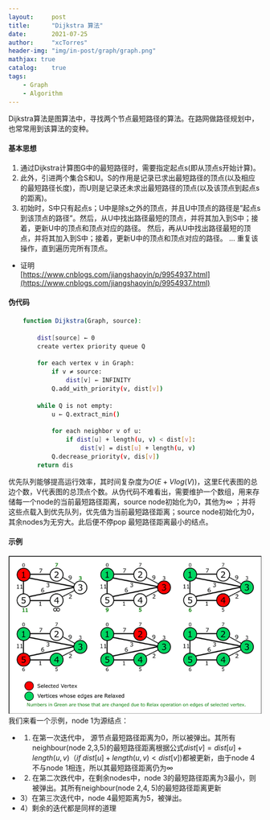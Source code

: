 ```yaml
---
layout:     post
title:      "Dijkstra 算法"
date:       2021-07-25
author:     "xcTorres"
header-img: "img/in-post/graph/graph.png"
mathjax: true
catalog:    true
tags:
    - Graph
    - Algorithm
---
```


Dijkstra算法是图算法中，寻找两个节点最短路径的算法。在路网做路径规划中，也常常用到该算法的变种。  

#### 基本思想  
1. 通过Dijkstra计算图G中的最短路径时，需要指定起点s(即从顶点s开始计算)。  
2. 此外，引进两个集合S和U。S的作用是记录已求出最短路径的顶点(以及相应的最短路径长度)，而U则是记录还未求出最短路径的顶点(以及该顶点到起点s的距离)。  
3. 初始时，S中只有起点s；U中是除s之外的顶点，并且U中顶点的路径是”起点s到该顶点的路径”。然后，从U中找出路径最短的顶点，并将其加入到S中；接着，更新U中的顶点和顶点对应的路径。 然后，再从U中找出路径最短的顶点，并将其加入到S中；接着，更新U中的顶点和顶点对应的路径。 … 重复该操作，直到遍历完所有顶点。

- 证明  
[https://www.cnblogs.com/jiangshaoyin/p/9954937.html](https://www.cnblogs.com/jiangshaoyin/p/9954937.html)

#### 伪代码
```bash
    function Dijkstra(Graph, source): 

        dist[source] ← 0
        create vertex priority queue Q 

        for each vertex v in Graph:
            if v ≠ source:
                dist[v] ← INFINITY 
            Q.add_with_priority(v, dist[v])

        while Q is not empty: 
            u ← Q.extract_min() 

            for each neighbor v of u:
                if dist[u] + length(u, v) < dist[v]:
                    dist[v] = dist[u] + length(u, v)
            Q.decrease_priority(v, dis[v])
        return dis
```
优先队列能够提高运行效率，其时间复杂度为$O(E + Vlog(V))$，这里E代表图的总边个数，V代表图的总顶点个数。从伪代码不难看出，需要维护一个数组，用来存储每一个node的当前最短路径距离，source node初始化为0，其他为$\infty$ ；并将这些点载入到优先队列，优先值为当前最短路径距离；source node初始化为0，其余nodes为无穷大。此后便不停pop 最短路径距离最小的结点。 

#### 示例
![Demo](/img/in-post/Dijkstra/demo.png)
我们来看一个示例，node 1为源结点：
- 1) 在第一次迭代中， 源节点最短路径距离为0，所以被弹出。其所有neighbour(node 2,3,5)的最短路径距离根据公式$dist[v] = dist[u] + length(u, v) （if\;dist[u] + length(u, v) < dist[v])$都被更新，由于node 4不与node 1相连，所以其最短路径距离仍为$\infty$ 
- 2) 在第二次跌代中，在剩余nodes中，node 3的最短路径距离为3最小，则被弹出。其所有neighbour(node 2,4, 5)的最短路径距离更新  
- 3）在第三次迭代中，node 4最短距离为5，被弹出。
- 4）剩余的迭代都是同样的道理 

